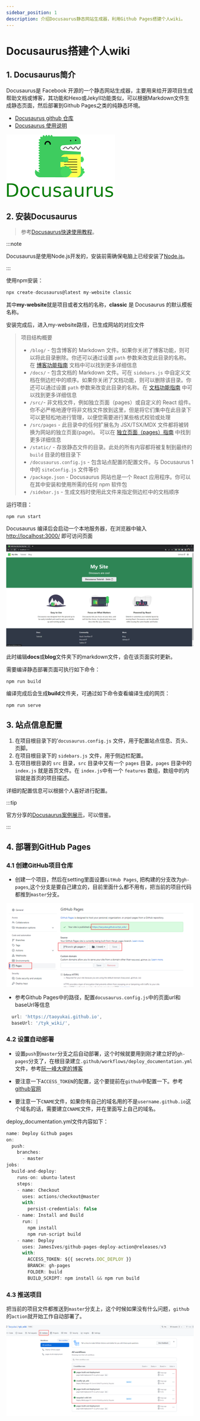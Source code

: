 ```yaml
---
sidebar_position: 1
description: 介绍Docusaurus静态网站生成器，利用Github Pages搭建个人wiki。
---
```


# Docusaurus搭建个人wiki

## 1. Docusaurus简介

Docusaurus是 Facebook 开源的一个静态网站生成器，主要用来给开源项目生成帮助文档或博客，其功能和Hexo或Jekyll功能类似，可以根据Markdown文件生成静态页面，然后部署到Github Pages之类的纯静态环境。

- [Docusaurus github 仓库](https://github.com/facebook/docusaurus) 
- [Docusaurus 使用说明](https://docusaurus.io/)



![docusaurus_logo](img\docusaurus_logo.png)

## 2. 安装Docusaurus

> 参考[Docusaurus快速使用教程](https://docusaurus.io/docs/installation)。

:::note

Docusaurus是使用Node.js开发的，安装前需确保电脑上已经安装了[Node.js](https://nodejs.org/)。

:::

使用npm安装：

```js
npx create-docusaurus@latest my-website classic
```

其中**my-website**就是项目或者文档的名称，**classic** 是 Docusaurus 的默认模板名称。

安装完成后，进入my-website路径，已生成网站的对应文件

> 项目结构概要
>- `/blog/` - 包含博客的 Markdown 文件。如果你关闭了博客功能，则可以将此目录删除。你还可以通过设置 `path` 参数来改变此目录的名称。在 [博客功能指南](https://www.docusaurus.cn/docs/blog) 文档中可以找到更多详细信息
>- `/docs/` - 包含文档的 Markdown 文件。可在 `sidebars.js` 中自定义文档在侧边栏中的顺序。如果你关闭了文档功能，则可以删除该目录。你还可以通过设置 `path` 参数来改变此目录的名称。在 [文档功能指南](https://www.docusaurus.cn/docs/docs-markdown-features) 中可以找到更多详细信息
>- `/src/`- 非文档文件，例如独立页面（pages）或自定义的 React 组件。你不必严格地遵守将非文档文件放到这里，但是将它们集中在此目录下可以更轻松地进行管理，以便您需要进行某些格式校验或处理
>- `/src/pages` - 此目录中的任何扩展名为 JSX/TSX/MDX 文件都将被转换为网站的独立页面(page)。 可以在 [独立页面（pages）指南](https://www.docusaurus.cn/docs/creating-pages) 中找到更多详细信息
>- `/static/` - 存放静态文件的目录。此处的所有内容都将被复制到最终的 `build` 目录的根目录下
>- `/docusaurus.config.js` - 包含站点配置的配置文件。与 Docusaurus 1 中的 `siteConfig.js` 文件等价
>- `/package.json` - Docusaurus 网站也是一个 React 应用程序。你可以在其中安装和使用所需的任何 npm 软件包
>- `/sidebar.js` - 生成文档时使用此文件来指定侧边栏中的文档顺序



运行项目：

```
npm run start
```

Docusaurus 编译后会启动一个本地服务器，在浏览器中输入 [http://localhost:3000/](http://localhost:3000/) 即可访问页面

![docusaurus_demo](img\docusaurus_demo.png)

此时编辑**docs**或**blog**文件夹下的markdown文件，会在该页面实时更新。

需要编译静态部署页面可执行如下命令：

```
npm run build
```

编译完成后会生成**build**文件夹，可通过如下命令查看编译生成的网页：

```
npm run serve
```

## 3. 站点信息配置

1. 在项目根目录下的’`docusaurus.config.js` 文件，用于配置站点信息、页头、页脚。
2. 在项目根目录下的 `sidebars.js` 文件，用于侧边栏配置。
3. 在项目根目录的 `src` 目录，`src` 目录中又有一个 `pages` 目录，`pages` 目录中的 `index.js` 就是首页文件。在 `index.js`中有一个 `features` 数组，数组中的内容就是首页的项目描述。

详细的配置信息可以根据个人喜好进行配置。

:::tip

官方分享的[Docusaurus案例展示](https://docusaurus.io/showcase)，可以借鉴。

:::

## 4. 部署到GitHub Pages



### 4.1 创建GitHub项目仓库

- 创建一个项目，然后在setting里面设置`GitHub Pages`, 把构建的分支改为`gh-pages`,这个分支是要自己建立的，目前里面什么都不用有，把当前的项目代码都推到`master`分支。

![github_pages_set](img\github_pages_set.png)

- 参考Github Pages中的路径，配置`docusaurus.config.js`中的页面url和baseUrl等信息

```js
  url: 'https://taoyukai.github.io', 
  baseUrl: '/tyk_wiki/',   
```

### 4.2 设置自动部署

- 设置`push`到`master`分支之后自动部署，这个时候就要用到刚才建立好的`gh-pages`分支了，在根目录建立`.github/workflows/deploy_documentation.yml`文件，参考[阮一峰大佬的博客](https://link.juejin.cn?target=http%3A%2F%2Fwww.ruanyifeng.com%2Fblog%2F2019%2F09%2Fgetting-started-with-github-actions.html)

- 要注意一下`ACCESS_TOKEN`的配置，这个要提前在`github`中配置一下。参考[github官网](https://link.juejin.cn?target=https%3A%2F%2Fdocs.github.com%2Fen%2Fgithub%2Fauthenticating-to-github%2Fcreating-a-personal-access-token)

- 要注意一下`CNAME`文件，如果你有自己的域名用的不是`username.github.io`这个域名的话，需要建立`CNAME`文件，并在里面写上自己的域名。

deploy_documentation.yml文件内容如下：

```js
name: Deploy Github pages
on:
  push:
    branches:
      - master
jobs:
  build-and-deploy:
    runs-on: ubuntu-latest
    steps:
    - name: Checkout
      uses: actions/checkout@master
      with:
        persist-credentials: false
    - name: Install and Build
      run: |
        npm install
        npm run-script build
    - name: Deploy
      uses: JamesIves/github-pages-deploy-action@releases/v3
      with:
        ACCESS_TOKEN: ${{ secrets.DOC_DEPLOY }}
        BRANCH: gh-pages
        FOLDER: build
        BUILD_SCRIPT: npm install && npm run build
```

### 4.3 推送项目

把当前的项目文件都推送到`master`分支上，这个时候如果没有什么问题，`github`的`action`就开始工作自动部署了。

![github_pages_actions](img\github_pages_actions.png)


